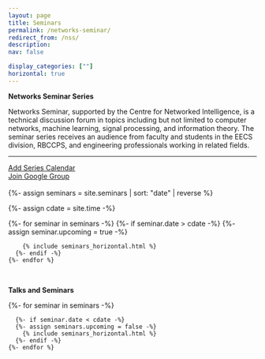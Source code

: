 ```yaml
---
layout: page
title: Seminars
permalink: /networks-seminar/
redirect_from: /nss/
description: 
nav: false

display_categories: [""]
horizontal: true
---
```



**Networks Seminar Series**

   Networks Seminar, supported by the Centre for Networked Intelligence, is a technical discussion forum in topics including but not limited to computer networks, machine learning, signal processing, and information theory. The seminar series receives an audience from faculty and students in the EECS division, RBCCPS, and engineering professionals working in related fields.
   

   <hr>
   <div class="row">
    <div class="col-md-4">
      <a href="https://calendar.google.com/calendar/u/3?cid=djlmaHRhYWU2MmZlbnRlNnYyMmYzNmh0OGNAZ3JvdXAuY2FsZW5kYXIuZ29vZ2xlLmNvbQ" class="btn btn-primary btn-lg active" role="button" aria-pressed="true">Add Series Calendar</a>
    </div>
    <div class="col-md-4">
    <div class="g-ytsubscribe" data-channelid="UCxx4V_yoYI5AM1-qSegGsBQ" data-layout="full" data-count="hidden"></div>
    </div>
    <div class="col-md-4">
      <a href="https://groups.google.com/g/cni-seminar-series" class="btn btn-primary btn-lg active hoverable" role="button" aria-pressed="true">Join Google Group</a>
    </div>
   </div>

    
   <br>
{%- assign seminars = site.seminars | sort: "date" | reverse %}

{%- assign cdate = site.time  -%}

<!-- {{ cdate }} -->


<div class="seminars">
  <div class="container">
    {%- for seminar in seminars -%}
      {%- if seminar.date > cdate -%}
      {%- assign seminar.upcoming = true -%}
         
        {% include seminars_horizontal.html %}
      {%- endif -%}
    {%- endfor %}
  </div>
</div>
<br>

**Talks and Seminars**





<!-- pages/seminars.md -->


<div class="seminars">
  <div class="container">
    {%- for seminar in seminars -%}
    
      {%- if seminar.date < cdate -%}
      {%- assign seminars.upcoming = false -%}
        {% include seminars_horizontal.html %}
      {%- endif -%}
    {%- endfor %}
  </div>
</div>
